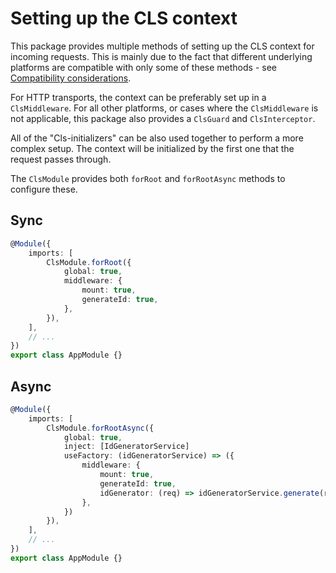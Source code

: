 # Setting up the CLS context

This package provides multiple methods of setting up the CLS context for incoming requests. This is mainly due to the fact that different underlying platforms are compatible with only some of these methods - see [Compatibility considerations](../05_considerations/02_compatibility.md).

For HTTP transports, the context can be preferably set up in a `ClsMiddleware`. For all other platforms, or cases where the `ClsMiddleware` is not applicable, this package also provides a `ClsGuard` and `ClsInterceptor`.

All of the "Cls-initializers" can be also used together to perform a more complex setup. The context will be initialized by the first one that the request passes through.

The `ClsModule` provides both `forRoot` and `forRootAsync` methods to configure these.

## Sync

```ts title="app.module.ts"
@Module({
    imports: [
        ClsModule.forRoot({
            global: true,
            middleware: {
                mount: true,
                generateId: true,
            },
        }),
    ],
    // ...
})
export class AppModule {}
```

## Async

```ts title="app.module.ts"
@Module({
    imports: [
        ClsModule.forRootAsync({
            global: true,
            inject: [IdGeneratorService]
            useFactory: (idGeneratorService) => ({
                middleware: {
                    mount: true,
                    generateId: true,
                    idGenerator: (req) => idGeneratorService.generate(req)
                },
            })
        }),
    ],
    // ...
})
export class AppModule {}
```

